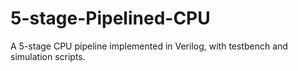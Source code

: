 # 5-stage-Pipelined-CPU
A 5-stage CPU pipeline implemented in Verilog, with testbench and simulation scripts.
